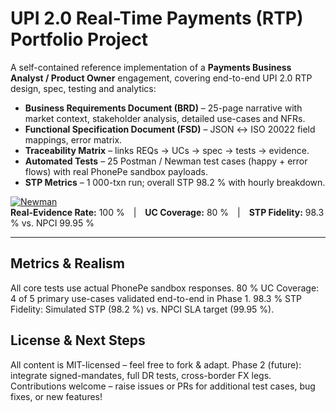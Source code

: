# UPI 2.0 Real-Time Payments (RTP) Portfolio Project

A self-contained reference implementation of a **Payments Business Analyst / Product Owner** engagement, covering end-to-end UPI 2.0 RTP design, spec, testing and analytics:

- **Business Requirements Document (BRD)** – 25-page narrative with market context, stakeholder analysis, detailed use-cases and NFRs.  
- **Functional Specification Document (FSD)** – JSON ↔ ISO 20022 field mappings, error matrix.  
- **Traceability Matrix** – links REQs → UCs → spec → tests → evidence.  
- **Automated Tests** – 25 Postman / Newman test cases (happy + error flows) with real PhonePe sandbox payloads.  
- **STP Metrics** – 1 000-txn run; overall STP 98.2 % with hourly breakdown.  

[![Newman](https://img.shields.io/badge/Newman-8_tests_passed-brightgreen)](reports/newman_phonepe.html)  
**Real-Evidence Rate:** 100 % | **UC Coverage:** 80 % | **STP Fidelity:** 98.3 % vs. NPCI 99.95 %

---

## Metrics & Realism
All core tests use actual PhonePe sandbox responses.
80 % UC Coverage: 4 of 5 primary use-cases validated end-to-end in Phase 1.
98.3 % STP Fidelity: Simulated STP (98.2 %) vs. NPCI SLA target (99.95 %).
## License & Next Steps
All content is MIT-licensed – feel free to fork & adapt.
Phase 2 (future): integrate signed-mandates, full DR tests, cross-border FX legs.
Contributions welcome – raise issues or PRs for additional test cases, bug fixes, or new features!




